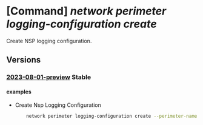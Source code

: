 # [Command] _network perimeter logging-configuration create_

Create NSP logging configuration.

## Versions

### [2023-08-01-preview](/Resources/mgmt-plane/L3N1YnNjcmlwdGlvbnMve30vcmVzb3VyY2Vncm91cHMve30vcHJvdmlkZXJzL21pY3Jvc29mdC5uZXR3b3JrL25ldHdvcmtzZWN1cml0eXBlcmltZXRlcnMve30vbG9nZ2luZ2NvbmZpZ3VyYXRpb25zL3t9/2023-08-01-preview.xml) **Stable**

<!-- mgmt-plane /subscriptions/{}/resourcegroups/{}/providers/microsoft.network/networksecurityperimeters/{}/loggingconfigurations/{} 2023-08-01-preview -->

#### examples

- Create Nsp Logging Configuration
    ```bash
        network perimeter logging-configuration create --perimeter-name nsp1 --resource-group rg1 --enabled-log-categories "[NspPublicInboundPerimeterRulesDenied,NspPublicOutboundPerimeterRulesDenied]"
    ```
